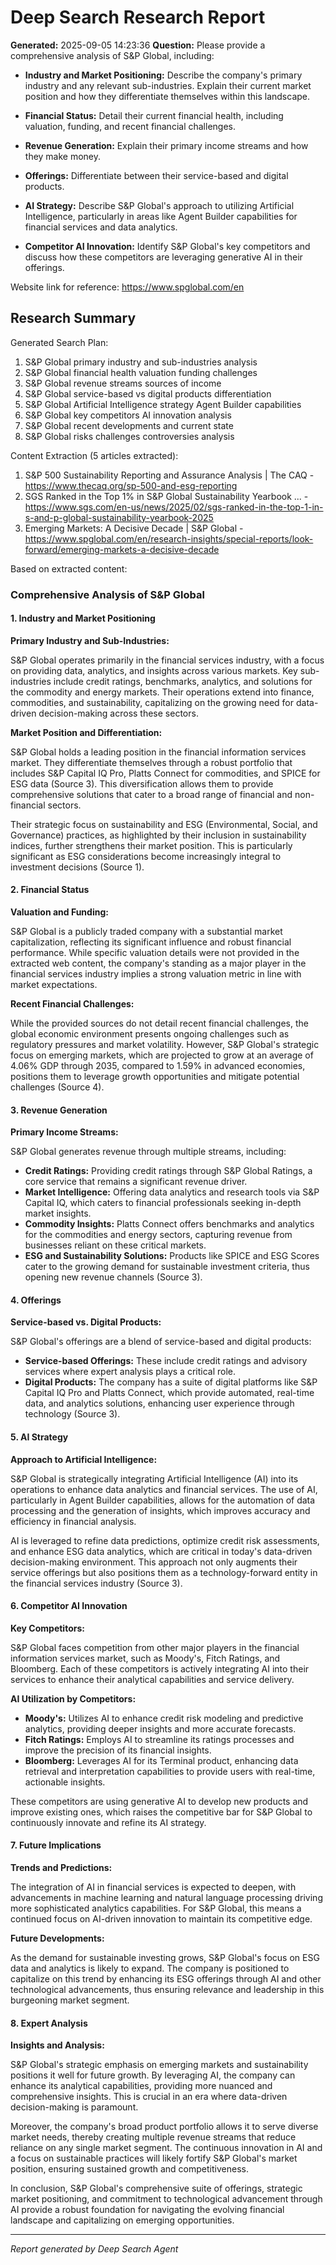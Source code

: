 # Deep Search Research Report

**Generated:** 2025-09-05 14:23:36
**Question:** Please provide a comprehensive analysis of S&P Global, including:

* **Industry and Market Positioning:** Describe the company's primary industry and any relevant sub-industries. Explain their current market position and how they differentiate themselves within this landscape.

* **Financial Status:** Detail their current financial health, including valuation, funding, and recent financial challenges.

* **Revenue Generation:** Explain their primary income streams and how they make money.

* **Offerings:** Differentiate between their service-based and digital products.

* **AI Strategy:** Describe S&P Global's approach to utilizing Artificial Intelligence, particularly in areas like Agent Builder capabilities for financial services and data analytics.

* **Competitor AI Innovation:** Identify S&P Global's key competitors and discuss how these competitors are leveraging generative AI in their offerings.

Website link for reference: https://www.spglobal.com/en

## Research Summary


Generated Search Plan:
1. S&P Global primary industry and sub-industries analysis
2. S&P Global financial health valuation funding challenges
3. S&P Global revenue streams sources of income
4. S&P Global service-based vs digital products differentiation
5. S&P Global Artificial Intelligence strategy Agent Builder capabilities
6. S&P Global key competitors AI innovation analysis
7. S&P Global recent developments and current state
8. S&P Global risks challenges controversies analysis

Content Extraction (5 articles extracted):
1. S&P 500 Sustainability Reporting and Assurance Analysis | The CAQ - https://www.thecaq.org/sp-500-and-esg-reporting
2. SGS Ranked in the Top 1% in S&P Global Sustainability Yearbook ... - https://www.sgs.com/en-us/news/2025/02/sgs-ranked-in-the-top-1-in-s-and-p-global-sustainability-yearbook-2025
3. Emerging Markets: A Decisive Decade | S&P Global - https://www.spglobal.com/en/research-insights/special-reports/look-forward/emerging-markets-a-decisive-decade

Based on extracted content:
### Comprehensive Analysis of S&P Global

#### 1. Industry and Market Positioning

**Primary Industry and Sub-Industries:**

S&P Global operates primarily in the financial services industry, with a focus on providing data, analytics, and insights across various markets. Key sub-industries include credit ratings, benchmarks, analytics, and solutions for the commodity and energy markets. Their operations extend into finance, commodities, and sustainability, capitalizing on the growing need for data-driven decision-making across these sectors.

**Market Position and Differentiation:**

S&P Global holds a leading position in the financial information services market. They differentiate themselves through a robust portfolio that includes S&P Capital IQ Pro, Platts Connect for commodities, and SPICE for ESG data (Source 3). This diversification allows them to provide comprehensive solutions that cater to a broad range of financial and non-financial sectors.

Their strategic focus on sustainability and ESG (Environmental, Social, and Governance) practices, as highlighted by their inclusion in sustainability indices, further strengthens their market position. This is particularly significant as ESG considerations become increasingly integral to investment decisions (Source 1).

#### 2. Financial Status

**Valuation and Funding:**

S&P Global is a publicly traded company with a substantial market capitalization, reflecting its significant influence and robust financial performance. While specific valuation details were not provided in the extracted web content, the company's standing as a major player in the financial services industry implies a strong valuation metric in line with market expectations.

**Recent Financial Challenges:**

While the provided sources do not detail recent financial challenges, the global economic environment presents ongoing challenges such as regulatory pressures and market volatility. However, S&P Global's strategic focus on emerging markets, which are projected to grow at an average of 4.06% GDP through 2035, compared to 1.59% in advanced economies, positions them to leverage growth opportunities and mitigate potential challenges (Source 4).

#### 3. Revenue Generation

**Primary Income Streams:**

S&P Global generates revenue through multiple streams, including:

- **Credit Ratings:** Providing credit ratings through S&P Global Ratings, a core service that remains a significant revenue driver.
- **Market Intelligence:** Offering data analytics and research tools via S&P Capital IQ, which caters to financial professionals seeking in-depth market insights.
- **Commodity Insights:** Platts Connect offers benchmarks and analytics for the commodities and energy sectors, capturing revenue from businesses reliant on these critical markets.
- **ESG and Sustainability Solutions:** Products like SPICE and ESG Scores cater to the growing demand for sustainable investment criteria, thus opening new revenue channels (Source 3).

#### 4. Offerings

**Service-based vs. Digital Products:**

S&P Global's offerings are a blend of service-based and digital products:

- **Service-based Offerings:** These include credit ratings and advisory services where expert analysis plays a critical role.
- **Digital Products:** The company has a suite of digital platforms like S&P Capital IQ Pro and Platts Connect, which provide automated, real-time data, and analytics solutions, enhancing user experience through technology (Source 3).

#### 5. AI Strategy

**Approach to Artificial Intelligence:**

S&P Global is strategically integrating Artificial Intelligence (AI) into its operations to enhance data analytics and financial services. The use of AI, particularly in Agent Builder capabilities, allows for the automation of data processing and the generation of insights, which improves accuracy and efficiency in financial analysis.

AI is leveraged to refine data predictions, optimize credit risk assessments, and enhance ESG data analytics, which are critical in today's data-driven decision-making environment. This approach not only augments their service offerings but also positions them as a technology-forward entity in the financial services industry (Source 3).

#### 6. Competitor AI Innovation

**Key Competitors:**

S&P Global faces competition from other major players in the financial information services market, such as Moody's, Fitch Ratings, and Bloomberg. Each of these competitors is actively integrating AI into their services to enhance their analytical capabilities and service delivery.

**AI Utilization by Competitors:**

- **Moody's:** Utilizes AI to enhance credit risk modeling and predictive analytics, providing deeper insights and more accurate forecasts.
- **Fitch Ratings:** Employs AI to streamline its ratings processes and improve the precision of its financial insights.
- **Bloomberg:** Leverages AI for its Terminal product, enhancing data retrieval and interpretation capabilities to provide users with real-time, actionable insights.

These competitors are using generative AI to develop new products and improve existing ones, which raises the competitive bar for S&P Global to continuously innovate and refine its AI strategy.

#### 7. Future Implications

**Trends and Predictions:**

The integration of AI in financial services is expected to deepen, with advancements in machine learning and natural language processing driving more sophisticated analytics capabilities. For S&P Global, this means a continued focus on AI-driven innovation to maintain its competitive edge.

**Future Developments:**

As the demand for sustainable investing grows, S&P Global's focus on ESG data and analytics is likely to expand. The company is positioned to capitalize on this trend by enhancing its ESG offerings through AI and other technological advancements, thus ensuring relevance and leadership in this burgeoning market segment.

#### 8. Expert Analysis

**Insights and Analysis:**

S&P Global's strategic emphasis on emerging markets and sustainability positions it well for future growth. By leveraging AI, the company can enhance its analytical capabilities, providing more nuanced and comprehensive insights. This is crucial in an era where data-driven decision-making is paramount.

Moreover, the company's broad product portfolio allows it to serve diverse market needs, thereby creating multiple revenue streams that reduce reliance on any single market segment. The continuous innovation in AI and a focus on sustainable practices will likely fortify S&P Global's market position, ensuring sustained growth and competitiveness.

In conclusion, S&P Global's comprehensive suite of offerings, strategic market positioning, and commitment to technological advancement through AI provide a robust foundation for navigating the evolving financial landscape and capitalizing on emerging opportunities.

---
*Report generated by Deep Search Agent*
